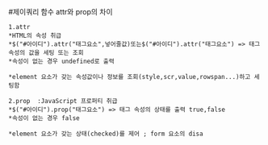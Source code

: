 
#제이쿼리 함수 attr와 prop의 차이

	1.attr	
	*HTML의 속성 취급
	*$("#아이디").attr("태그요소",넣어줄값)또는$("#아이디").attr("태그요소") => 태그 속성의 값을 세팅 또는 조회
	*속성이 없는 경우 undefined로 출력
	
	*element 요소가 갖는 속성값이나 정보를 조회(style,scr,value,rowspan...)하고 세팅함
	
	2.prop	:JavaScript 프로퍼티 취급
	*$("#아이디").prop("태그요소")	=> 태그 속성의 상태를 출력 true,false
	*속성이 없는 경우 false
	
	*element 요소가 갖는 상태(checked)를 제어 ; form 요소의 disa